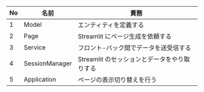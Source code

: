 | No  | 名前           | 責務                                         |
| --- | -------------- | -------------------------------------------- |
| 1   | Model          | エンティティを定義する                       |
| 2   | Page           | Streamlit にページ生成を依頼する             |
| 3   | Service        | フロント-バック間でデータを送受信する        |
| 4   | SessionManager | Streamlit のセッションとデータをやり取りする |
| 5   | Application    | ページの表示切り替えを行う                   |
